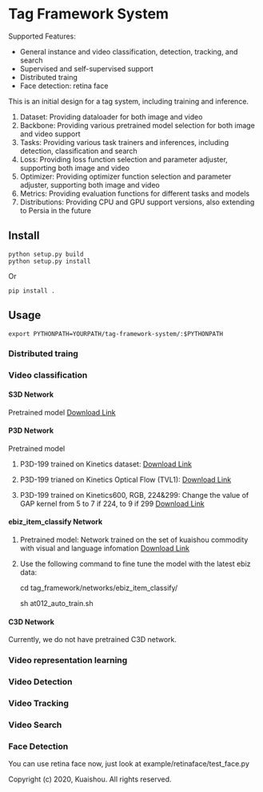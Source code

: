 # Tag Framework System

Supported Features:

* General instance and video classification, detection, tracking, and search
* Supervised and self-supervised support
* Distributed traing
* Face detection: retina face

This is an initial design for a tag system, including training and inference.

1. Dataset: Providing dataloader for both image and video
2. Backbone: Providing various pretrained model selection for both image and
video support
3. Tasks: Providing various task trainers and inferences, including detection,
classification and search
4. Loss: Providing loss function selection and parameter adjuster, supporting
both image and video
5. Optimizer: Providing optimizer function selection and parameter adjuster,
supporting both image and video
6. Metrics: Providing evaluation functions for different tasks and models
7. Distributions: Providing CPU and GPU support versions, also extending to
Persia in the future

## Install

    python setup.py build
    python setup.py install
Or

    pip install .
## Usage

    export PYTHONPATH=YOURPATH/tag-framework-system/:$PYTHONPATH

### Distributed traing

### Video classification
#### S3D Network
Pretrained model
<a href="https://docs.corp.kuaishou.com/f/fcAD4isBuFBpJo5qmZCQRE040">Download Link</a>

#### P3D Network
Pretrained model
1. P3D-199 trained on Kinetics dataset:
<a href="https://docs.corp.kuaishou.com/file/fcACo6bOPgCxHGy9S6OSGIU34">Download Link</a>

2. P3D-199 trianed on Kinetics Optical Flow (TVL1):
<a href="https://docs.corp.kuaishou.com/file/fcACID9hgz3ym7sMB_Khyo1MM">Download Link</a>

3. P3D-199 trained on Kinetics600, RGB, 224&299:
Change the value of GAP kernel from 5 to 7 if 224, to 9 if 299
<a href="https://docs.corp.kuaishou.com/file/fcAB1W87jkrjOYGt5wLFF1vlJ">Download Link</a>

#### ebiz_item_classify Network
1. Pretrained model: Network trained on the set of kuaishou commodity with visual and language infomation
<a href="https://docs.corp.kuaishou.com/file/fcADbWgkfVb2b9eBvWUdm5jkb">Download Link</a>

2. Use the following command to fine tune the model with the latest ebiz data:

    cd tag_framework/networks/ebiz_item_classify/
    
    sh at012_auto_train.sh
    
#### C3D Network
Currently, we do not have pretrained C3D network.

### Video representation learning

### Video Detection

### Video Tracking

### Video Search

### Face Detection
You can use retina face now, just look at example/retinaface/test_face.py 

Copyright (c) 2020, Kuaishou. All rights reserved.
